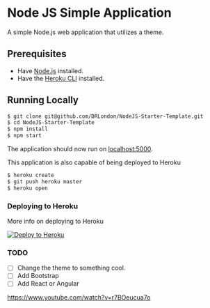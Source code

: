 # Node JS Simple Application
A simple Node.js web application that utilizes a theme.

## Prerequisites
* Have [Node.js](http://nodejs.org) installed.
* Have the [Heroku CLI](https://devcenter.heroku.com/articles/heroku-cli) installed.

## Running Locally
```sh
$ git clone git@github.com/DRLondon/NodeJS-Starter-Template.git
$ cd NodeJS-Starter-Template
$ npm install
$ npm start
```

The application should now run on [localhost:5000](http://localhost:5000).

This application is also capable of being deployed to Heroku

```sh
$ heroku create
$ git push heroku master
$ heroku open
```

### Deploying to Heroku
More info on deploying to Heroku

[![Deploy to Heroku](https://www.herokucdn.com/deploy/button.png)](https://heroku.com/deploy)

### TODO
- [ ] Change the theme to something cool.
- [ ] Add Bootstrap
- [ ] Add React or Angular

https://www.youtube.com/watch?v=r7BOeucua7o
